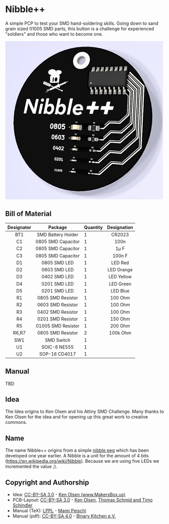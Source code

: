 # Nibble++
A simple PCP to test your SMD hand-soldering skills. Going down to sand grain sized 01005 SMD parts, this button is a challenge for experienced "soldiers" and those who want to become one.

<img src="images/front.png" width=500px alt="Nibble++ front">

## Bill of Material
| Designator |       Package      | Quantity |   Designation   |
|:----------:|:------------------:|----------|:---------------:|
| BT1        | SMD Battery Holder | 1        | CR2023          |
| C1         | 0805 SMD Capacitor | 1        | 100n            |
| C2         | 0805 SMD Capacitor | 1        | 1µ F            |
| C3         | 0805 SMD Capacitor | 1        | 100n F          |
| D1         | 0805 SMD LED       | 1        | LED Red         |
| D2         | 0603 SMD LED       | 1        | LED Orange      |
| D3         | 0402 SMD LED       | 1        | LED Yellow      |
| D4         | 0201 SMD LED       | 1        | LED Green       |
| D5         | 0201 SMD LED       | 1        | LED Blue        |
| R1         | 0805 SMD Resistor  | 1        | 100 Ohm         |
| R2         | 0603 SMD Resistor  | 1        | 100 Ohm         |
| R3         | 0402  SMD Resistor | 1        | 100 Ohm         |
| R4         | 0201 SMD Resistor  | 1        | 150 Ohm         |
| R5         | 01005 SMD Resistor | 1        | 200 Ohm         |
| R6,R7      | 0805 SMD Resistor  | 2        | 100k Ohm        |
| SW1        | SMD Switch         | 1        |                 |
| U1         | SOIC-8 NE555       | 1        |                 |
| U2         | SOP-16 CD4017      | 1        |                 |

## Manual
TBD

## Idea
The Idea origins to Ken Olsen and his Attiny SMD Challenge. Many thanks to Ken Olsen for the idea and for opening up this great work to creative commons.

## Name
The name Nibble++ origins from a simple [nibble peg](https://github.com/Binary-Kitchen/SolderingTutorial/tree/master/NibblePegDIP) which has been developed one year earlier. A Nibble is a unit for the amount of 4 bits (https://en.wikipedia.org/wiki/Nibble). Because we are using five LEDs we incremented the value ;).

## Copyright and Authorship
- Idea: [CC-BY-SA 3.0](https://creativecommons.org/licenses/by-sa/3.0/) - [Ken Olsen (www.MakersBox.us)](https://github.com/aspro648/KiCad/tree/master/projects/Attiny/Attiny85Challenge)
- PCB-Layout: [CC-BY-SA 3.0](https://creativecommons.org/licenses/by-sa/3.0/) - [Ken Olsen](http://www.MakersBox.us), [Thomas Schmid and Timo Schindler](https://www.binary-kitchen.de)
- Manual (TeX): [LPPL](https://www.latex-project.org/lppl.txt) - [Marei Peischl](https://peitex.de)
- Manual (pdf): [CC-BY-SA 4.0](https://creativecommons.org/licenses/by-sa/4.0/) - [Binary Kitchen e.V.](https://www.binary-kitchen.de)

